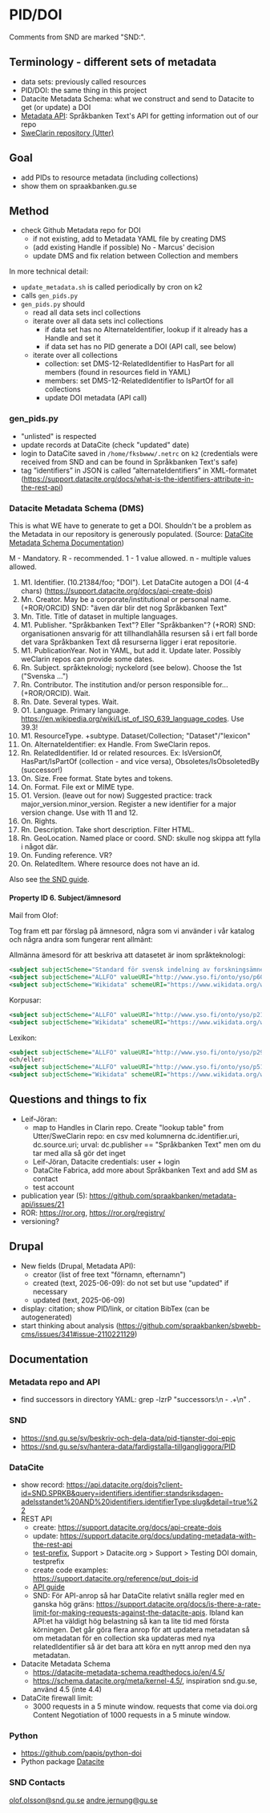# PID/DOI

Comments from SND are marked "SND:".

## Terminology - different sets of metadata

* data sets: previously called resources
* PID/DOI: the same thing in this project
* Datacite Metadata Schema: what we construct and send to Datacite to get (or update) a DOI
* [Metadata API]((https://github.com/spraakbanken/metadata-api)): Språkbanken Text's API for getting information out of
  our repo
* [SweClarin repository (Utter)](https://repo.spraakbanken.gu.se/xmlui/)

## Goal

* add PIDs to resource metadata (including collections)
* show them on spraakbanken.gu.se

## Method

* check Github Metadata repo for DOI
  * if not existing, add to Metadata YAML file by creating DMS
  * (add existing Handle if possible) No - Marcus' decision
  * update DMS and fix relation between Collection and members

In more technical detail:

* `update_metadata.sh` is called periodically by cron on k2
* calls `gen_pids.py`
* `gen_pids.py` should
  * read all data sets incl collections
  * iterate over all data sets incl collections
    * if data set has no AlternateIdentifier, lookup if it already has a Handle and set it
    * if data set has no PID generate a DOI (API call, see below)
  * iterate over all collections
    * collection: set DMS-12-RelatedIdentifier to HasPart for all members (found in resources field in YAML)
    * members: set DMS-12-RelatedIdentifier to IsPartOf for all collections
    * update DOI metadata (API call)

### gen_pids.py

* "unlisted" is respected
* update records at DataCite (check "updated" date)
* login to DataCite saved in `/home/fksbwww/.netrc` on `k2` (credentials were received from SND and can be found in
  Språkbanken Text's safe)
* tag ”identifiers” in JSON is called ”alternateIdentifiers” in XML-formatet (<https://support.datacite.org/docs/what-is-the-identifiers-attribute-in-the-rest-api>)

### Datacite Metadata Schema (DMS)

This is what WE have to generate to get a DOI. Shouldn't be a problem as the Metadata in our repository is generously
populated. (Source: [DataCite Metadata Schema
Documentation](https://datacite-metadata-schema.readthedocs.io/_/downloads/en/4.5/pdf/))

M - Mandatory. R - recommended. 1 - 1 value allowed. n - multiple values allowed.

1. M1. Identifier. (10.21384/foo; "DOI"). Let DataCite autogen a DOI (4-4 chars)
   (<https://support.datacite.org/docs/api-create-dois>)
2. Mn. Creator. May be a corporate/institutional or personal name. (+ROR/ORCID) SND: "även där blir det nog Språkbanken
   Text"
3. Mn. Title. Title of dataset in multiple languages.
4. M1. Publisher. "Språkbanken Text"? Eller "Språkbanken"? (+ROR) SND: organisationen ansvarig för att tillhandlahålla
   resursen så i ert fall borde det vara Språkbanken Text då resurserna ligger i erat repositorie.
5. M1. PublicationYear. Not in YAML, but add it. Update later. Possibly weClarin repos can provide some dates.
6. Rn. Subject. språkteknologi; nyckelord (see below). Choose the 1st ("Svenska ...")
7. Rn. Contributor. The institution and/or person responsible for... (+ROR/ORCID). Wait.
8. Rn. Date. Several types. Wait.
9. O1. Language. Primary language. <https://en.wikipedia.org/wiki/List_of_ISO_639_language_codes>. Use 39.3!
10. M1. ResourceType. +subtype. Dataset/Collection; "Dataset"/"lexicon"
11. On. AlternateIdentifier: ex Handle. From SweClarin repos.
12. Rn. RelatedIdentifier. Id or related resources. Ex: IsVersionOf, HasPart/IsPartOf (collection - and vice versa),
    Obsoletes/IsObsoletedBy (successor!)
13. On. Size. Free format. State bytes and tokens.
14. On. Format. File ext or MIME type.
15. O1. Version. (leave out for now) Suggested practice: track major_version.minor_version. Register a new identifier
    for a major version change. Use with 11 and 12.
16. On. Rights.
17. Rn. Description. Take short description. Filter HTML.
18. Rn. GeoLocation. Named place or coord. SND: skulle nog skippa att fylla i något där.
19. On. Funding reference. VR?
20. On. RelatedItem. Where resource does not have an id.

Also see [the SND guide](https://zenodo.org/records/8355878).

#### Property ID 6. Subject/ämnesord

Mail from Olof:

Tog fram ett par förslag på ämnesord, några som vi använder i vår katalog och några andra som fungerar rent allmänt:

Allmänna ämesord för att beskriva att datasetet är inom språkteknologi:

```.xml
<subject subjectScheme="Standard för svensk indelning av forskningsämnen 2011" classificationCode="10208" xml:lang="en">Language Technology (Computational Linguistics)</subject>
<subject subjectScheme="ALLFO" valueURI="http://www.yso.fi/onto/yso/p6071" classificationCode="p6071" xml:lang="en">language technology</subject>
<subject subjectScheme="Wikidata" schemeURI="https://www.wikidata.org/wiki" valueURI="https://www.wikidata.org/wiki/Q1976109" xml:lang="en">language technology</subject>
```

Korpusar:

```.xml
<subject subjectScheme="ALLFO" valueURI="http://www.yso.fi/onto/yso/p21436" classificationCode="p21436" xml:lang="en">corpus linguistics</subject>
<subject subjectScheme="Wikidata" schemeURI="https://www.wikidata.org/wiki" valueURI="https://www.wikidata.org/wiki/Q865083" xml:lang="en">corpus linguistics</subject>
```

Lexikon:

```.xml
<subject subjectScheme="ALLFO" valueURI="http://www.yso.fi/onto/yso/p29365" classificationCode="p29365" xml:lang="en">lexical semantics</subject>
och/eller:
<subject subjectScheme="ALLFO" valueURI="http://www.yso.fi/onto/yso/p5183" classificationCode="p5183" xml:lang="en">lexicology</subject>
<subject subjectScheme="Wikidata" schemeURI="https://www.wikidata.org/wiki" valueURI="https://www.wikidata.org/wiki/Q18168594" xml:lang="en">lexicon</subject>
```

## Questions and things to fix

* Leif-Jöran:
  * map to Handles in Clarin repo. Create "lookup table" from Utter/SweClarin repo: en csv med kolumnerna
    dc.identifier.uri, dc.source.uri; urval: dc.publisher == "Språkbanken Text" men om du tar med alla så gör det inget
  * Leif-Jöran, Datacite credentials: user + login
  * DataCite Fabrica, add more about Språkbanken Text and add SM as contact
  * test account
* publication year (5): <https://github.com/spraakbanken/metadata-api/issues/21>
* ROR: <https://ror.org>, <https://ror.org/registry/>
* versioning?

## Drupal

* New fields (Drupal, Metadata API):
  * creator (list of free text "förnamn, efternamn")
  * created (text, 2025-06-09): do not set but use "updated" if necessary
  * updated (text, 2025-06-09)
* display: citation; show PID/link, or citation BibTex (can be autogenerated)
* start thinking about analysis (<https://github.com/spraakbanken/sbwebb-cms/issues/341#issue-2110221129>)

## Documentation

### Metadata repo and API

* find successors in directory YAML: grep -lzrP "successors:\n  - .+\n" .

### SND

* <https://snd.gu.se/sv/beskriv-och-dela-data/pid-tjanster-doi-epic>
* <https://snd.gu.se/sv/hantera-data/fardigstalla-tillgangliggora/PID>

### DataCite

* show record:
  <https://api.datacite.org/dois?client-id=SND.SPRKB&query=identifiers.identifier:standsriksdagen-adelsstandet%20AND%20identifiers.identifierType:slug&detail=true%22>
* REST API
  * create: <https://support.datacite.org/docs/api-create-dois>
  * update: <https://support.datacite.org/docs/updating-metadata-with-the-rest-api>
  * [test-prefix](https://support.datacite.org/docs/testing-guide), Support > Datacite.org > Support > Testing DOI
    domain, testprefix
  * create code examples: <https://support.datacite.org/reference/put_dois-id>
  * [API guide](https://support.datacite.org/docs/mds-api-guide)
  * SND: För API-anrop så har DataCite relativt snälla regler med en ganska hög gräns:
    <https://support.datacite.org/docs/is-there-a-rate-limit-for-making-requests-against-the-datacite-apis>. Ibland kan
    API:et ha väldigt hög belastning så kan ta lite tid med första körningen. Det går göra flera anrop för att updatera
    metadatan så om metadatan för en collection ska updateras med nya relatedIdentifier så är det bara att köra en nytt
    anrop med den nya metadatan.
* Datacite Metadata Schema
  * <https://datacite-metadata-schema.readthedocs.io/en/4.5/>
  * <https://schema.datacite.org/meta/kernel-4.5/>, inspiration snd.gu.se, använd 4.5 (inte 4.4)
* DataCite firewall limit:
  * 3000 requests in a 5 minute window. requests that come via doi.org Content Negotiation of 1000 requests in a 5
    minute window.

### Python

* <https://github.com/papis/python-doi>
* Python package [Datacite](https://pypi.org/project/datacite/)

### SND Contacts

<olof.olsson@snd.gu.se>
<andre.jernung@gu.se>
